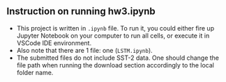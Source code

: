 ## Instruction on running hw3.ipynb
- This project is written in ```.ipynb``` file. To run it, you could either fire up Jupyter Notebook on your computer to run all cells, or execute it in VSCode IDE environment.
- Also note that there are 1 file: one (```LSTM.ipynb```). 
- The submitted files do not include SST-2 data. One should change the file path when running the download section accordingly to the local folder name.
